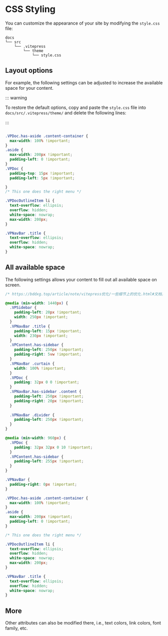 # CSS Styling

You can customize the appearance of your site by modifying the `style.css` file: 

```
docs
└── src
    └── .vitepress
        └── theme
            └── style.css
```

## Layout options

For example, the following settings can be adjusted to increase the available space for your content.

::: warning

To restore the default options, copy and paste the `style.css` file into `docs/src/.vitepress/theme/` and delete the following lines:

:::

```css

.VPDoc.has-aside .content-container {
  max-width: 100% !important;
}
.aside {
  max-width: 200px !important;
  padding-left: 0 !important;
}
.VPDoc {
  padding-top: 15px !important;
  padding-left: 5px !important;

}
/* This one does the right menu */

.VPDocOutlineItem li {
  text-overflow: ellipsis;
  overflow: hidden;
  white-space: nowrap;
  max-width: 200px;
}

.VPNavBar .title {
  text-overflow: ellipsis;
  overflow: hidden;
  white-space: nowrap;
}

```

## All available space

The following settings allows your content to fill out all available space on screen.

```css
/* https://bddxg.top/article/note/vitepress优化/一些细节上的优化.html#文档页面调整-加宽 */

@media (min-width: 1440px) {
  .VPSidebar {
    padding-left: 20px !important;
    width: 250px !important;
  }
  .VPNavBar .title {
    padding-left: 15px !important;
    width: 230px !important;
  }
  .VPContent.has-sidebar {
    padding-left: 250px !important;
    padding-right: 5vw !important;
  }
  .VPNavBar .curtain {
    width: 100% !important;
  }
  .VPDoc {
    padding: 32px 0 0 !important;
  }
  .VPNavBar.has-sidebar .content {
    padding-left: 250px !important;
    padding-right: 20px !important;
  }
  
  .VPNavBar .divider {
    padding-left: 250px !important;
  }
}

@media (min-width: 960px) {
  .VPDoc {
    padding: 32px 32px 0 10 !important;
  }
  .VPContent.has-sidebar {
    padding-left: 255px !important;
  }
}

.VPNavBar {
  padding-right: 0px !important;
}

.VPDoc.has-aside .content-container {
  max-width: 100% !important;
}
.aside {
  max-width: 200px !important;
  padding-left: 0 !important;
}

/* This one does the right menu */

.VPDocOutlineItem li {
  text-overflow: ellipsis;
  overflow: hidden;
  white-space: nowrap;
  max-width: 200px;
}

.VPNavBar .title {
  text-overflow: ellipsis;
  overflow: hidden;
  white-space: nowrap;
}

```

## More

Other attributes can also be modified there, i.e., text colors, link colors, font family, etc.